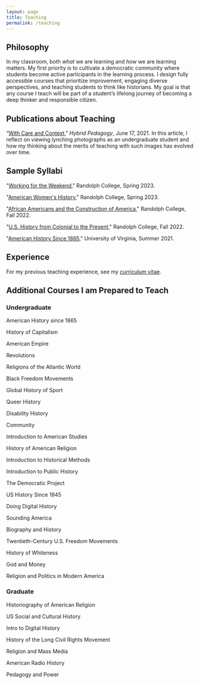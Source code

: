```yaml
---
layout: page
title: Teaching
permalink: /teaching
---
```



## Philosophy

In my classroom, both _what_ we are learning and _how_ we are learning matters. My first priority is to cultivate a democratic community where students become active participants in the learning process. I design fully accessible courses that prioritize improvement, engaging diverse perspectives, and teaching students to think like historians. My goal is that any course I teach will be part of a student’s lifelong journey of becoming a deep thinker and responsible citizen.

## Publications about Teaching

“[With Care and Context](https://hybridpedagogy.org/with-care-and-context/),” _Hybrid Pedagogy_, June 17, 2021. In this article, I reflect on viewing lynching photographs as an undergraduate student and how my thinking about the merits of teaching with such images has evolved over time.

## Sample Syllabi

"[Working for the Weekend](https://docs.google.com/document/d/1XfeMyBhd_KGS1saHgfWr0knWqr3cgwsQVga_d3NSPpw/edit?usp=sharing)," Randolph College, Spring 2023.

"[American Women's History](https://docs.google.com/document/d/1-QK68E1OR8pC3JtI_KOC2qKjGwi6caC6TdO1g_zUncQ/edit?usp=sharing)," Randolph College, Spring 2023.

"[African Americans and the Construction of America](https://docs.google.com/document/d/1rmlLSWJdgesPZRbIpq6mRdTjBR_1-tvSVYpBsz1q2aw/edit?usp=sharing)," Randolph College, Fall 2022.

"[U.S. History from Colonial to the Present](https://docs.google.com/document/d/1MTiYBR8Lqm0o2uEInAVScEpDKke36MELA-LVOB_RyzY/edit?usp=sharing)," Randolph College, Fall 2022.

"[American History Since 1865](https://docs.google.com/document/d/1vT8PyDJp56nDRcqXNjMallt9QP1kxwRjxRUB3idqA68/edit?usp=sharing)," University of Virginia, Summer 2021.

## Experience

For my previous teaching experience, see my [curriculum vitae](cv.html#teaching).


## Additional Courses I am Prepared to Teach

### Undergraduate

American History since 1865

History of Capitalism

American Empire

Revolutions

Religions of the Atlantic World

Black Freedom Movements

Global History of Sport

Queer History

Disability History

Community

Introduction to American Studies

History of American Religion

Introduction to Historical Methods

Introduction to Public History

The Democratic Project

US History Since 1945

Doing Digital History

Sounding America

Biography and History

Twentieth-Century U.S. Freedom Movements

History of Whiteness

God and Money

Religion and Politics in Modern America

### Graduate

Historiography of American Religion

US Social and Cultural History

Intro to Digital History

History of the Long Civil Rights Movement 

Religion and Mass Media

American Radio History

Pedagogy and Power
